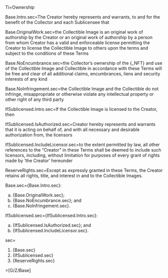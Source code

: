 Ti=Ownership

Base.Intro.sec=The Creator hereby represents and warrants, to and for the benefit of the Collector and each Sublicensee that

Base.OriginalWork.sec=the Collectible Image is an original work of authorship by the Creator or an original work of authorship by a person from whom Creator has a valid and enforceable license permitting the Creator to license the Collectible Image to others upon the terms and subject to the conditions of these Terms

Base.NoEncumbrance.sec=the Collector’s ownership of the {_NFT} and use of the Collectible Image and Collectible in accordance with these Terms will be free and clear of all additional claims, encumbrances, liens and security interests of any kind

Base.NoInfringement.sec=the Collectible Image and the Collectible do not infringe, misappropriate or otherwise violate any intellectual property or other right of any third party

IfSublicensed.Intro.sec=If the Collectible Image is licensed to the Creator, then

IfSublicensed.IsAuthorized.sec=Creator hereby represents and warrants that it is acting on behalf of, and with all necessary and desirable authorization from, the licensors

IfSublicensed.IncludeLicensor.sec=to the extent permitted by law, all other references to the “Creator” in these Terms shall be deemed to include such licensors, including, without limitation for purposes of every grant of rights made by ‘the Creator’ hereunder

ReserveRights.sec=Except as expressly granted in these Terms, the Creator retains all rights, title, and interest in and to the Collectible Images. 

Base.sec={Base.Intro.sec}:<ol type="a"><li>{Base.OriginalWork.sec};</li><li>{Base.NoEncumbrance.sec}; and</li><li>{Base.NoInfringement.sec}.</li></ol>

IfSublicensed.sec={IfSublicensed.Intro.sec}:<ol type="a" start="x"><li>{IfSublicensed.IsAuthorized.sec}; and</li><li>{IfSublicensed.IncludeLicensor.sec}.</li></ol>

sec=<ol><li>{Base.sec}</li><li>{IfSublicensed.sec}</li><li>{ReserveRights.sec}</li></ol>

=[G/Z/Base]


